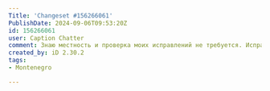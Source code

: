 ```yaml
---
Title: 'Changeset #156266061'
PublishDate: 2024-09-06T09:53:20Z
id: 156266061
user: Caption Chatter
comment: Знаю местность и проверка моих исправлений не требуется. Исправление и добавление территории жилого комплекса Blue Horizont.
created_by: iD 2.30.2
tags:
- Montenegro

---
```

